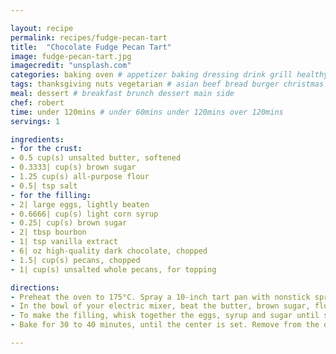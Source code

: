 ```yaml
---

layout: recipe
permalink: recipes/fudge-pecan-tart 
title:  "Chocolate Fudge Pecan Tart"
image: fudge-pecan-tart.jpg 
imagecredit: "unsplash.com" 
categories: baking oven # appetizer baking dressing drink grill healthyish marinade oven pickling quick raw salad sandwich sauce snack soup
tags: thanksgiving nuts vegetarian # asian beef bread burger christmas duck french fruit indian italian mexican nuts pasta pork poultry rice seafood thanksgiving vegetarian
meal: dessert # breakfast brunch dessert main side
chef: robert 
time: under 120mins # under 60mins under 120mins over 120mins
servings: 1 

ingredients:
- for the crust:
- 0.5 cup(s) unsalted butter, softened
- 0.3333| cup(s) brown sugar
- 1.25 cup(s) all-purpose flour
- 0.5| tsp salt
- for the filling:
- 2| large eggs, lightly beaten
- 0.6666| cup(s) light corn syrup
- 0.25| cup(s) brown sugar
- 2| tbsp bourbon
- 1| tsp vanilla extract
- 6| oz high-quality dark chocolate, chopped
- 1.5| cup(s) pecans, chopped
- 1| cup(s) unsalted whole pecans, for topping

directions:
- Preheat the oven to 175°C. Spray a 10-inch tart pan with nonstick spray.
- In the bowl of your electric mixer, beat the butter, brown sugar, flour and salt together, starting on low speed and increasing to medium. The mixture will be in coarse crumbs and almost crumbly and dough like. Press it evenly into the bottom of the greased pan. Bake for 20 to 25 minutes, until slightly browned. Let it cool for about 10 to 15 minutes.
- To make the filling, whisk together the eggs, syrup and sugar until smooth. Whisk in the bourbon and vanilla extract. Use a spatula to fold in the chocolate and chopped pecans. Pour the filling on top of the crust. Top with the whole pecans.
- Bake for 30 to 40 minutes, until the center is set. Remove from the oven and let cool before serving. You can make this a day or two ahead of time and store it in the fridge.

--- 
```


